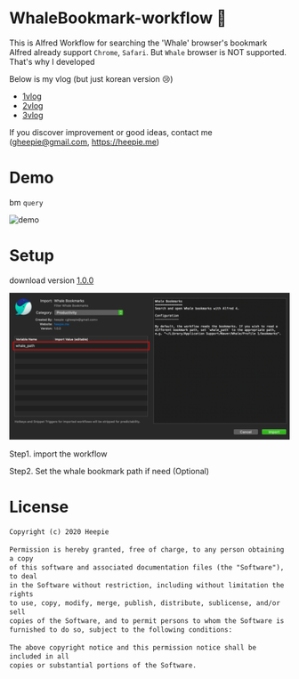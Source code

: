 # WhaleBookmark-workflow :tada:
This is Alfred Workflow for searching the 'Whale' browser's bookmark
Alfred already support `Chrome`, `Safari`. But `Whale` browser is NOT supported.
That's why I developed

Below is my vlog (but just korean version :cry:)
- [1vlog](https://heepie.me/427)
- [2vlog](https://heepie.me/428)
- [3vlog](https://heepie.me/431)

If you discover improvement or good ideas, contact me (gheepie@gmail.com, https://heepie.me)

# Demo
bm `query`

![demo](https://github.com/Heepie/WhaleBookmark-workflow/blob/master/demo.gif)

# Setup
download version [1.0.0](https://github.com/Heepie/WhaleBookmark-workflow/raw/master/Whale%20Bookmarks.alfredworkflow)

![setup_guide](https://github.com/Heepie/WhaleBookmark-workflow/blob/master/setup_guide.png)

Step1. import the workflow

Step2. Set the whale bookmark path if need (Optional)

# License
```
Copyright (c) 2020 Heepie

Permission is hereby granted, free of charge, to any person obtaining a copy
of this software and associated documentation files (the "Software"), to deal
in the Software without restriction, including without limitation the rights
to use, copy, modify, merge, publish, distribute, sublicense, and/or sell
copies of the Software, and to permit persons to whom the Software is
furnished to do so, subject to the following conditions:

The above copyright notice and this permission notice shall be included in all
copies or substantial portions of the Software.
```
